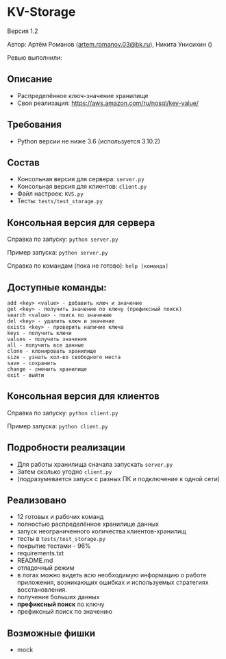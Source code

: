 # KV-Storage

Версия 1.2

Автор: Артём Романов (artem.romanov.03@bk.ru), Никита Унисихин ()

Ревью выполнили:

## Описание

- Распределённое ключ-значение хранилище
- Своя реализация: https://aws.amazon.com/ru/nosql/key-value/

## Требования

* Python версии не ниже 3.6 (используется 3.10.2)

## Состав

* Консольная версия для сервера: `server.py`
* Консольная версия для клиентов: `client.py`
* Файл настроек: `KVS.py`
* Тесты: `tests/test_storage.py`

## Консольная версия для сервера

Справка по запуску: `python server.py`

Пример запуска: `python server.py`

Справка по командам (пока не готово): `help [команда]`

## Доступные команды:

    add <key> <value> - добавить ключ и значение
    get <key> - получить значение по ключу (префиксный поиск)
    search <value> - поиск по значению
    del <key> - удалить ключ и значение
    exists <key> - проверить наличие ключа
    keys - получить ключи
    values - получить значения
    all - получить все данные
    clone - клонировать хранилище
    size - узнать кол-во свободного места
    save - сохранить
    change - сменить хранилище
    exit - выйти

## Консольная версия для клиентов

Справка по запуску: `python client.py`

Пример запуска: `python client.py`

## Подробности реализации

- Для работы хранилища сначала запускать `server.py`
- Затем сколько угодно `client.py`
- (подразумевается запуск с разных ПК и подключение к одной сети)

## Реализовано

- 12 готовых и рабочих команд
- полностью распределённое хранилище данных
- запуск неограниченного количества клиентов-хранилищ
- тесты в `tests/test_storage.py`
- покрытие тестами - 96%
- requirements.txt
- README.md
- отладочный режим
- в логах можно видеть всю необходимую информацию о работе приложения,
  возникающих ошибках и используемых стратегиях восстановления.
- получение больших данных
- **префиксный поиск** по ключу
- префиксный поиск по значению

## Возможные фишки

- mock
